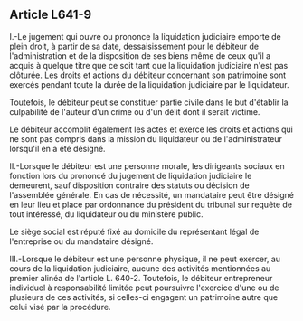 Article L641-9
----
I.-Le jugement qui ouvre ou prononce la liquidation judiciaire emporte de plein
droit, à partir de sa date, dessaisissement pour le débiteur de l'administration
et de la disposition de ses biens même de ceux qu'il a acquis à quelque titre
que ce soit tant que la liquidation judiciaire n'est pas clôturée. Les droits et
actions du débiteur concernant son patrimoine sont exercés pendant toute la
durée de la liquidation judiciaire par le liquidateur.

Toutefois, le débiteur peut se constituer partie civile dans le but d'établir la
culpabilité de l'auteur d'un crime ou d'un délit dont il serait victime.

Le débiteur accomplit également les actes et exerce les droits et actions qui ne
sont pas compris dans la mission du liquidateur ou de l'administrateur lorsqu'il
en a été désigné.

II.-Lorsque le débiteur est une personne morale, les dirigeants sociaux en
fonction lors du prononcé du jugement de liquidation judiciaire le demeurent,
sauf disposition contraire des statuts ou décision de l'assemblée générale. En
cas de nécessité, un mandataire peut être désigné en leur lieu et place par
ordonnance du président du tribunal sur requête de tout intéressé, du
liquidateur ou du ministère public.

Le siège social est réputé fixé au domicile du représentant légal de
l'entreprise ou du mandataire désigné.

III.-Lorsque le débiteur est une personne physique, il ne peut exercer, au cours
de la liquidation judiciaire, aucune des activités mentionnées au premier alinéa
de l'article L. 640-2. Toutefois, le débiteur entrepreneur individuel à
responsabilité limitée peut poursuivre l'exercice d'une ou de plusieurs de ces
activités, si celles-ci engagent un patrimoine autre que celui visé par la
procédure.
